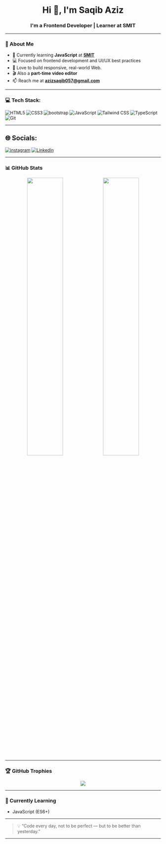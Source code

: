 <h1 align="center">Hi 👋, I'm Saqib Aziz</h1>
<h3 align="center">I'm a Frontend Developer | Learner at SMIT</h3>

---

### 🚀 About Me

- 🧠 Currently learning **JavaScript** at [**SMIT**](https://saylaniwelfare.com/)
- 💻 Focused on frontend development and UI/UX best practices
- 🎯 Love to build responsive, real-world Web.
- 🎬 Also a **part-time video editor**
- 📫 Reach me at **azizsaqib057@gmail.com**

---

### 💻 Tech Stack:
 ![HTML5](https://img.shields.io/badge/html5-%23E34F26.svg?style=plastic&logo=html5&logoColor=white) ![CSS3](https://img.shields.io/badge/css3-%231572B6.svg?style=plastic&logo=css3&logoColor=white) ![bootstrap](https://img.shields.io/badge/bootstrap-%237952B3.svg?style=plastic&logo=bootstrap&logoColor=white)
![JavaScript](https://img.shields.io/badge/javascript-%23323330.svg?style=plastic&logo=javascript&logoColor=%23F7DF1E) ![Tailwind CSS](https://img.shields.io/badge/tailwindcss-%2338B2AC.svg?style=plastic&logo=tailwind-css&logoColor=white) ![TypeScript](https://img.shields.io/badge/typescript-%23007ACC.svg?style=plastic&logo=typescript&logoColor=white) ![Git](https://img.shields.io/badge/git-%23F05032.svg?style=plastic&logo=git&logoColor=white)


---
## 🌐 Socials:
[![instagram](https://img.shields.io/badge/Instagram-%23E4405F.svg?logo=Instagram&logoColor=white)](https://www.instagram.com/) [![LinkedIn](https://img.shields.io/badge/LinkedIn-%230077B5.svg?logo=linkedin&logoColor=white)](https://www.linkedin.com/in/saqiaziz09/) 

---

### 📊 GitHub Stats

<div align="center">
  <img src="https://github-readme-stats.vercel.app/api?username=isaqibaziz&show_icons=true&theme=react&hide_border=false" width="48%" />
  <img src="https://github-readme-stats.vercel.app/api/top-langs/?username=isaqibaziz&layout=compact&theme=react&hide_border=false" width="48%" />
</div>

---

### 🏆 GitHub Trophies

<p align="center">
  <img src="https://github-profile-trophy.vercel.app/?username=isaqibaziz&theme=algolia&no-frame=true&row=1&column=6" />
</p>

---

### 📅 Currently Learning

- JavaScript (ES6+)

---

> 💡 “Code every day, not to be perfect — but to be better than yesterday.”

---




<!---
isaqibaziz/isaqibaziz is a ✨ special ✨ repository because its `README.md` (this file) appears on your GitHub profile.
You can click the Preview link to take a look at your changes.
--->

